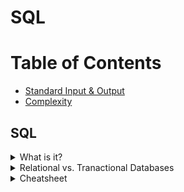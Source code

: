 # SQL

# Table of Contents
* [Standard Input & Output](Standard-Input-&-Output)
* [Complexity](complexity)

## SQL
<details><summary>What is it?</summary>
<p>
<li> Sturctured Query Language - language for structured database management and data manipulation
<li>Used to (1) read and retrieve data, (2) write data, and (3) update data
</p>
</details>

<details><summary>Relational vs. Tranactional Databases</summary>
<p>
<table style="width:100%">
  <tr>
    <th>Relational</th>
    <th>Transactional</th> 
  </tr>
  <tr>
    <td> 
	    <ul>
		    <li>shows relationships between tables</li>
		    <li>easy querying and data manipulation</li>
	   </ul>
    </td>
    <td>
	    <ul>
		    <li>operational database</li>
	   </ul>
    </td>
  </tr>

</table>

</p>
</details>


<details><summary>Cheatsheet</summary>
<p>
	<a href="/images/zt_sql_cheat_sheet.pdf">_Cheat Sheet_</a>
	![Image of Yaktocat](/images/zt_sql_cheat_sheet.pdf)<img src="/images/zt_sql_cheat_sheet.pdf"  alt="Cheat Sheet">
</p>
</details>
<!--stackedit_data:
eyJoaXN0b3J5IjpbLTEyNDU0MjE3MjUsMjA1NDQ0NTY4LC0xMj
M1MDQ5MDksLTc5MTE3ODg3NywxMTcxMzY3NTYwLC0xNDUxOTky
NjI2LC05MTY2OTIxMzksLTE1MjY5MTk3NzgsLTgyNzk5MDY2OS
w3MzA5OTgxMTZdfQ==
-->